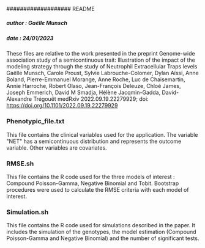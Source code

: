 ################### README
##### author : Gaëlle Munsch
##### date : 24/01/2023

These files are relative to the work presented in the preprint  Genome-wide association study of a semicontinuous trait: Illustration of the impact of the modeling strategy through the study of Neutrophil Extracellular Traps levels
Gaëlle Munsch, Carole Proust, Sylvie Labrouche-Colomer, Dylan Aïssi, Anne Boland, Pierre-Emmanuel Morange, Anne Roche, Luc de Chaisemartin, Annie Harroche, Robert Olaso, Jean-François Deleuze, Chloé James, Joseph Emmerich, David M Smadja, Hélène Jacqmin-Gadda, David-Alexandre Trégouët
medRxiv 2022.09.19.22279929; doi: https://doi.org/10.1101/2022.09.19.22279929

### Phenotypic_file.txt
This file contains the clinical variables used for the application. The variable "NET" has a semicontinuous distribution and represents the outcome variable. Other variables are covariates.

### RMSE.sh
This file contains the R code used for the three models of interest : Compound Poisson-Gamma, Negative Binomial and Tobit.
Bootstrap procedures were used to calculate the RMSE criteria with each model of interest.

### Simulation.sh
This file contains the R code used for simulations described in the paper. It includes the simulation of the genotypes, the model estimation (Compound Poisson-Gamma and Negative Binomial) and the number of significant tests.


